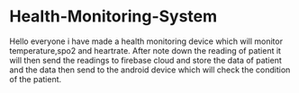 ﻿# Health-Monitoring-System
Hello everyone i have made a health monitoring device which will monitor temperature,spo2 and heartrate. After note down the reading of patient it will then send the readings to firebase cloud and store the data of patient and the data then send to the android device which will check the condition of the patient.
